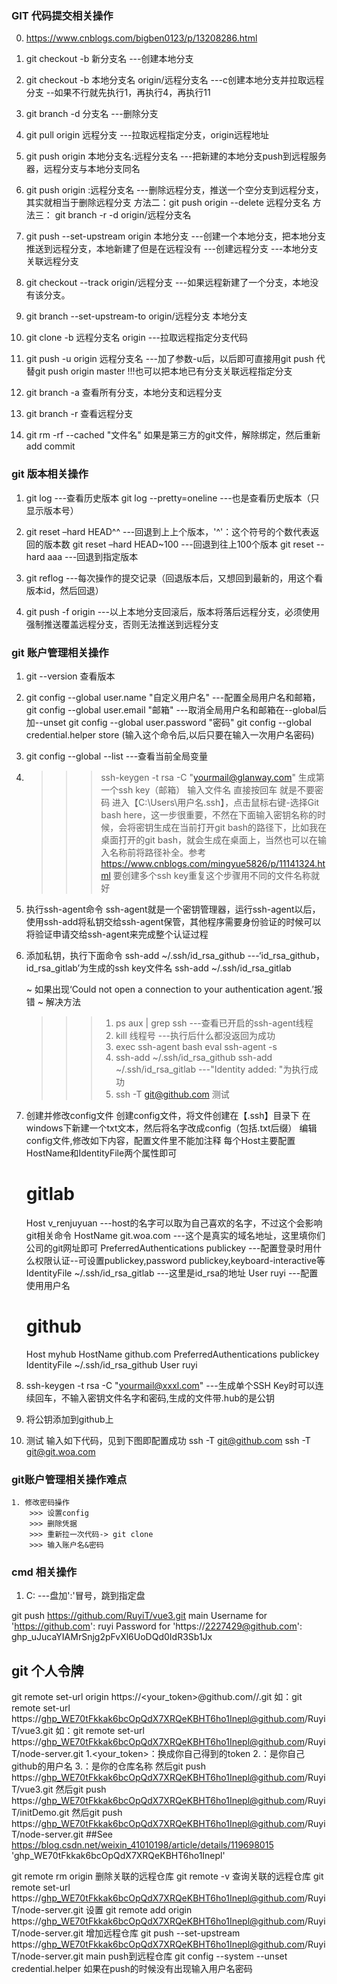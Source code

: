 ### GIT 代码提交相关操作
0. https://www.cnblogs.com/bigben0123/p/13208286.html
1. git checkout -b 新分支名  ---创建本地分支
2. git checkout -b 本地分支名 origin/远程分支名  ---c创建本地分支并拉取远程分支 --如果不行就先执行1，再执行4，再执行11
3. git branch -d 分支名 ---删除分支
4. git pull origin 远程分支 ---拉取远程指定分支，origin远程地址
5. git push origin 本地分支名:远程分支名 ---把新建的本地分支push到远程服务器，远程分支与本地分支同名
6. git push origin :远程分支名 ---删除远程分支，推送一个空分支到远程分支，其实就相当于删除远程分支 方法二：git push origin --delete 远程分支名   方法三： git branch -r -d origin/远程分支名  
7. git push --set-upstream origin 本地分支 ---创建一个本地分支，把本地分支推送到远程分支，本地新建了但是在远程没有 ---创建远程分支  ---本地分支关联远程分支
8. git checkout --track origin/远程分支 ---如果远程新建了一个分支，本地没有该分支。
9. git branch --set-upstream-to origin/远程分支 本地分支

10. git clone -b 远程分支名 origin ---拉取远程指定分支代码 
11. git push -u origin 远程分支名 ---加了参数-u后，以后即可直接用git push 代替git push origin master !!!也可以把本地已有分支关联远程指定分支

12. git branch -a  查看所有分支，本地分支和远程分支
 
13. git branch -r  查看远程分支

14. git  rm -rf --cached "文件名"  如果是第三方的git文件，解除绑定，然后重新 add commit 

### git 版本相关操作
1.  git log     ---查看历史版本
    git log --pretty=oneline    ---也是查看历史版本（只显示版本号）

2.  git reset –hard HEAD^^      ---回退到上上个版本，'^'：这个符号的个数代表返回的版本数
    git reset –hard HEAD~100    ---回退到往上100个版本
    git reset --hard aaa        ---回退到指定版本
    

3.  git reflog      ---每次操作的提交记录（回退版本后，又想回到最新的，用这个看版本id，然后回退）
4.  git push -f origin      ---以上本地分支回滚后，版本将落后远程分支，必须使用强制推送覆盖远程分支，否则无法推送到远程分支
### git 账户管理相关操作
1.  git --version 查看版本
2.  git config --global user.name "自定义用户名"  ---配置全局用户名和邮箱，
    git config --global user.email "邮箱"   ---取消全局用户名和邮箱在--global后加--unset
    git config --global user.password "密码"
    git config --global credential.helper store (输入这个命令后,以后只要在输入一次用户名密码)
    
3.  git config --global --list  ---查看当前全局变量
4.  >>> ssh-keygen -t rsa -C "yourmail@glanway.com" 生成第一个ssh key（邮箱）
    >>> 输入文件名
    >>> 直接按回车 就是不要密码
    进入【C:\Users\用户名.ssh】，点击鼠标右键-选择Git bash here，这一步很重要，不然在下面输入密钥名称的时候，会将密钥生成在当前打开git bash的路径下，比如我在桌面打开的git bash，就会生成在桌面上，当然也可以在输入名称前将路径补全。参考 https://www.cnblogs.com/mingyue5826/p/11141324.html
    要创建多个ssh key重复这个步骤用不同的文件名称就好
5.  执行ssh-agent命令
    ssh-agent就是一个密钥管理器，运行ssh-agent以后，使用ssh-add将私钥交给ssh-agent保管，其他程序需要身份验证的时候可以将验证申请交给ssh-agent来完成整个认证过程
6.  添加私钥，执行下面命令
    ssh-add ~/.ssh/id_rsa_github  ---‘id_rsa_github，id_rsa_gitlab’为生成的ssh key文件名
    ssh-add ~/.ssh/id_rsa_gitlab

    ~ 如果出现‘Could not open a connection to your authentication agent.’报错
    ~ 解决方法
    >>> 1. ps aux | grep ssh   ---查看已开启的ssh-agent线程
    >>> 2. kill 线程号   ---执行后什么都没返回为成功
    >>> 3. exec ssh-agent bash
           eval ssh-agent -s
    >>> 4. ssh-add ~/.ssh/id_rsa_github
           ssh-add ~/.ssh/id_rsa_gitlab   ---"Identity added: "为执行成功
    >>> 5. ssh -T git@github.com  测试
7.  创建并修改config文件
    创建config文件，将文件创建在【.ssh】目录下
    在windows下新建一个txt文本，然后将名字改成config（包括.txt后缀）
    编辑config文件,修改如下内容，配置文件里不能加注释
    每个Host主要配置HostName和IdentityFile两个属性即可

    # gitlab 
      Host v_renjuyuan    ---host的名字可以取为自己喜欢的名字，不过这个会影响git相关命令
      HostName git.woa.com   ---这个是真实的域名地址，这里填你们公司的git网址即可
      PreferredAuthentications publickey    ---配置登录时用什么权限认证--可设置publickey,password publickey,keyboard-interactive等
      IdentityFile ~/.ssh/id_rsa_gitlab   ---这里是id_rsa的地址
      User ruyi    ---配置使用用户名     

    # github
      Host myhub
      HostName github.com
      PreferredAuthentications publickey
      IdentityFile ~/.ssh/id_rsa_github
      User ruyi
8. ssh-keygen -t rsa -C "yourmail@xxxl.com"   ---生成单个SSH Key时可以连续回车，不输入密钥文件名字和密码,生成的文件带.hub的是公钥
9. 将公钥添加到github上
10. 测试
    输入如下代码，见到下图即配置成功
    ssh -T git@github.com
    ssh -T git@git.woa.com

### git账户管理相关操作难点
    1. 修改密码操作
        >>> 设置config
        >>> 删除凭据
        >>> 重新拉一次代码-> git clone
        >>> 输入账户名&密码

### cmd 相关操作
1. C: ---盘加':'冒号，跳到指定盘

git push https://github.com/RuyiT/vue3.git main Username for 'https://github.com': ruyi Password for 'https://2227429@github.com': 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


## git 个人令牌
git remote set-url origin https://<your_token>@github.com/<USERNAME>/<REPO>.git
 如：git remote set-url https://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@github.com/RuyiT/vue3.git
 如：git remote set-url https://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@github.com/RuyiT/node-server.git
 1.<your_token>：换成你自己得到的token
 2.<USERNAME>：是你自己github的用户名
 3.<REPO>：是你的仓库名称
然后git push https://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@github.com/RuyiT/vue3.git
然后git push https://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@github.com/RuyiT/initDemo.git
然后git push https://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@github.com/RuyiT/node-server.git
##See https://blog.csdn.net/weixin_41010198/article/details/119698015
'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'

 git remote rm origin 删除关联的远程仓库
 git remote -v 查询关联的远程仓库
 git remote set-url https://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@github.com/RuyiT/node-server.git 设置
git remote add origin https://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@github.com/RuyiT/node-server.git 增加远程仓库
git push --set-upstream https://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@github.com/RuyiT/node-server.git main push到远程仓库
git config --system --unset credential.helper 如果在push的时候没有出现输入用户名密码
